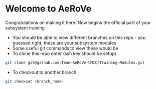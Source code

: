# Welcome to AeRoVe
Congratulations on making it here. Now begins the official part of your subsystem training

* You should be able to view different branches on this repo - you guessed right; these are your subsystem modules
* Some useful git commands to view these would be 
* To clone this repo enter (ssh key should be setup)
 ```sh
git clone git@github.com:Team-AeRoVe-UMIC/Training-Modules.git
```
* To checkout to another branch
```sh
git checkout <branch_name>
```
